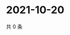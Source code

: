 # 2021-10-20

共 0 条

<!-- BEGIN WEIBO -->
<!-- 最后更新时间 Wed Oct 20 2021 03:09:16 GMT+0800 (China Standard Time) -->

<!-- END WEIBO -->
